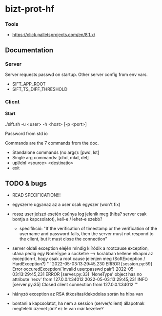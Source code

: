 # bizt-prot-hf

### Tools
- https://click.palletsprojects.com/en/8.1.x/

## Documentation

### Server

Server requests passwd on startup. Other server config from env vars.

- SIFT_APP_ROOT
- SIFT_TS_DIFF_THRESHOLD

### Client

#### Start

./sift.sh -u \<user> -h \<host> [-p \<port>]

Password from std io

Commands are the 7 commands from the doc.

- Standalone commands (no args): [pwd, lst]
- Single arg commands: [chd, mkd, del]
- upl/dnl \<source> \<destinatio>
- exit

## TODO & bugs

- READ SPECIFICATION!!!

- egyszerre ugyanaz az a user csak egyszer (won't fix)

- rossz user jelszó esetén csúnya log jelenik meg (hiba? server csak bontja a kapcsolatot), kell-e / lehet-e szebb?
  - specifikció: "If the verification of timestamp or the verification of the username and password fails, then the server must not respond to the client, but it must close the connection"

- server oldali exception elején mindig kiíródik a rootcause exception, utána pedig egy NoneType a socketre --> korábban kellene elkapni az exception-t, hogy csak a root cause jelenjen meg (SoftException / HardException?)
'''
2022-05-03:13:29:45,230 ERROR    [session.py:59] Error occuredException('Invalid user:passwd pair')
2022-05-03:13:29:45,231 ERROR    [server.py:33] 'NoneType' object has no attribute 'recv' from 127.0.0.1:34012
2022-05-03:13:29:45,231 INFO     [server.py:35] Closed client connection from 127.0.0.1:34012
'''

- hiányzó exception az RSA titkositas/dekodolas során ha hiba van
- bontani a kapcsolatot, ha nem a session (server/client) állapotnak megfelelő üzenet jön? ez le van már kezelve?
